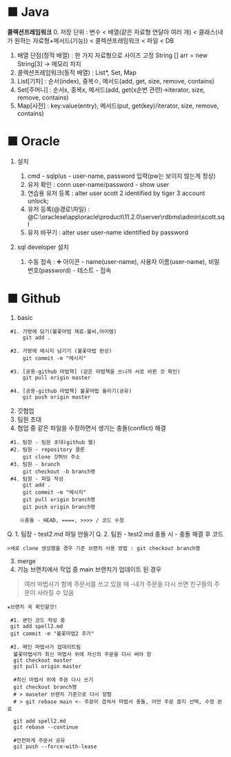 # ■ Java

**콜렉션프레임워크**
0. 저장 단위 : 변수 < 배열(같은 자료형 연달아 여러 개) < 클래스(내가 원하는 자료형+메서드(기능)) < 콜렉션프레임워크 < 파일 < DB
1. 배열 단점(정적 배열) : 한 가지 자료형으로 사이즈 고정 String [] arr = new String[3] -> 메모리 차지
2. 콜렉션프레임워크(동적 배열) : List*, Set, Map
3. List[기차] : 순서(index), 중복ㅇ, 메서드(add, get, size, remove, contains)
4. Set[주머니] : 순서x, 중복x, 메서드(add, get(x순번 관련)->iterator, size, remove, contains)
5. Map[사전] : key:value(entry), 메서드(put, get(key)/iterator, size, remove, contains)


# ■ Oracle
1. 설치
    1) cmd - sqlplus - user-name, password 입력(pw는 보이지 않는게 정상)
    2) 유저 확인 : conn user-name/password - show user 
    3) 연습용 유저 등록 : alter user scott 2 identified by tiger 3 account unlock;
    4) 유저 등록(@경로\파일)  : @C:\oraclexe\app\oracle\product\11.2.0\server\rdbms\admin\scott.sql
    5) 유저 바꾸기 : alter user user-name identified by password

2. sql developer 설치
    1) 수동 접속 : ➕ 아이콘 - name(user-name), 사용자 이름(user-name), 비밀번호(password) - 테스트 - 접속


# ■ Github  
1. basic
```
 #1. 가방에 담기(불꽃마법 재료-불씨,아이템)
     git add . 

 #2. 가방에 메시지 남기기 (불꽃마법 완성)
     git commit -m "메시지"

 #3. [공용-github 마법책] (같은 마법책을 쓰니까 서로 바뀐 것 확인)
     git pull origin master

 #4. [공용-github 마법책] 불꽃마법 올리기(공유)
     git push origin master
```

2. 깃협업
1. 팀원 초대
2. 협업 중 같은 파일을 수정하면서 생기는 충돌(conflict) 해결
```
 #1. 팀장 - 팀원 초대(github 웹)
 #2. 팀원 - repository 클론
     git clone 깃허브 주소
 #3. 팀원 - branch
     git checkout -b branch명
 #4. 팀원 - 파일 작성
     git add .
     git commit -m "메시지"
     git pull origin branch명
     git push origin branch명

    ※충돌 - HEAD, ====, >>>> / 코드 수정
```

Q. 1. 팀장 - test2.md 파일 만들기
Q. 2. 팀원 - test2.md 
    충돌 시 - 충돌 해결 후 코드

    >새로 clone 생성했을 경우 기존 브랜치 사용 방법 : git checkout branch명

3. merge
1. 기능 브랜치에서 작업 중 main 브랜치가 업데이트 된 경우
> 여러 마법사가 함께 주문서를 쓰고 있을 때
-내가 주문을 다시 쓰면 친구들의 주문이 사라질 수 있음

```
★브랜치 꼭 확인할것!

 #1. 본인 코드 작성 중
 git add spell2.md
 git commit -m "불꽃마법2 추가"

 #2. 메인 마법서가 업데이트됨
  불꽃마법사가 최신 마법서 위에 자신의 주문을 다시 써야 함
  git checkout master
  git pull origin master

  #최신 마법서 위에 주문 다시 쓰기 
  git checkout branch명
  # > maseter 브랜치 기준으로 다시 정렬
  # > git rebase main <- 주문이 겹쳐서 마법서 충돌, 어떤 주문 쓸지 선택, 수정 완료

  git add spell2.md
  git rebase --continue

  #안전하게 주문서 공유
  git push --force-with-lease

```

